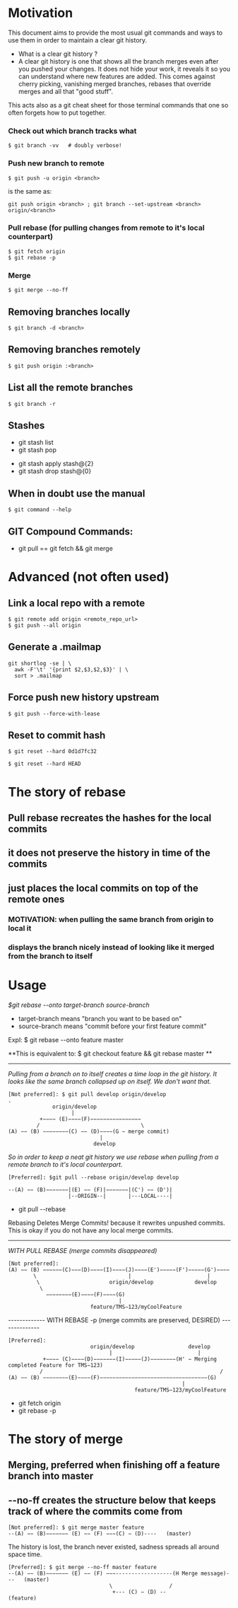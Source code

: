 # Motivation
This document aims to provide the most usual git commands and ways to use them in order to maintain a clear git history.

- What is a clear git history ?
- A clear git history is one that shows all the branch merges even after you pushed your changes. It does not hide your work, it reveals it so you can understand where new features are added.
This comes against cherry picking, vanishing merged branches, rebases that override merges and all that "good stuff".

This acts also as a git cheat sheet for those terminal commands that one so often forgets how to put together.

### Check out which branch tracks what
```terminal
$ git branch -vv   # doubly verbose!
```

### Push new branch to remote
```terminal
$ git push -u origin <branch>
```
is the same as:
```
git push origin <branch> ; git branch --set-upstream <branch> origin/<branch>
```

### Pull rebase (for pulling changes from remote to it's local counterpart)
```terminal
$ git fetch origin  
$ git rebase -p
```

### Merge
```terminal
$ git merge --no-ff
```

## Removing branches locally
```terminal
$ git branch -d <branch>
```

## Removing branches remotely
```terminal
$ git push origin :<branch>
```

## List all the remote branches
```terminal
$ git branch -r 				
```

## Stashes
+ git stash list
+ git stash pop
* git stash apply stash@{2}
* git stash drop stash@{0}

## When in doubt use the manual
```terminal
$ git command --help
```

## GIT Compound Commands:
* git pull == git fetch && git merge


# Advanced (not often used)

## Link a local repo with a remote

```terminal
$ git remote add origin <remote_repo_url>
$ git push --all origin
```

## Generate a .mailmap

```
git shortlog -se | \
  awk -F'\t' '{print $2,$3,$2,$3}' | \
  sort > .mailmap
```

## Force push new history upstream

```terminal
$ git push --force-with-lease
```

## Reset to commit hash

```terminal
$ git reset --hard 0d1d7fc32

$ git reset --hard HEAD
```


# The story of rebase
## Pull rebase recreates the hashes for the local commits
## it does not preserve the history in time of the commits
## just places the local commits on top of the remote ones
### MOTIVATION: when pulling the same branch from origin to local it
### displays the branch nicely instead of looking like it merged from the branch to itself

# Usage
*$git rebase --onto target-branch source-branch*

- target-branch means "branch you want to be based on"
- source-branch means "commit before your first feature commit"

Expl: $ git rebase --onto feature master

**This is equivalent to: $ git checkout feature && git rebase master **

---------------
*Pulling from a branch on to itself creates a time loop in the git history. It looks like the same branch collapsed up on itself. We don't want that.*
```terminal
[Not preferred]: $ git pull develop origin/develop
.
              origin/develop
                    |        
          +−−−− (E)−−−−(F)−−−−−−−−−−−−−−−−
         /                                \
(A) −− (B) −−−−−−−−(C) −− (D)−−−−(G − merge commit)  
                             |          
                           develop
```
*So in order to keep a neat git history we use rebase when pulling from a remote branch to it's local counterpart.*
```
[Preferred]: $git pull --rebase origin/develop develop

--(A) −− (B)−−−−−−−|(E) −− (F)|−−−−−−−|(C') −− (D')|
                   |--ORIGIN--|       |---LOCAL----|
```
* git pull --rebase

Rebasing Deletes Merge Commits! because it rewrites unpushed commits.
This is okay if you do not have any local merge commits.

-----------------------------------------------------
*WITH PULL REBASE (merge commits disappeared)*
```terminal
[Not preferred]:
(A) −− (B) −−−−−−(C)−−−(D)−−−−(I)−−−−(J)−−−−(E')−−−−−(F')−−−−−(G')−−−−  
        \                             |                        |         
         \                      origin/develop             develop
          \
            −−−−−−−−(E)−−−−(F)−−−−(G)
                                   |          
                          feature/TMS−123/myCoolFeature
```

------------- WITH REBASE -p (merge commits are preserved, DESIRED) --------------
```
[Preferred]:
                          origin/develop                 develop  
                                |                           |          
           +−−−− (C)−−−−(D)−−−−−−−(I)−−−−−(J)−−−−−−−−(H' − Merging completed Feature for TMS−123)
          /                                                        /      
(A) −− (B) −−−−−−−−(E)−−−−(F)−−−−−−−−−−−−−−−−−−−−−−−−−−−−−−−−−−(G)  
                                                       |          
                                        feature/TMS−123/myCoolFeature
```
* git fetch origin  
* git rebase -p

# The story of merge
## Merging, preferred when finishing off a feature branch into master
## --no-ff creates the structure below that keeps track of where the commits come from

``` 
[Not preferred]: $ git merge master feature
--(A) −− (B)−−−−−−− (E) −− (F) −−−(C) − (D)----   (master)
```
The history is lost, the branch never existed, sadness spreads all around space time.

``` 
[Preferred]: $ git merge --no-ff master feature                                         
--(A) −− (B)−−−−−−− (E) −− (F) −−−------------------(H Merge message)---   (master)
                                \                  /                      
                                 +--- (C) − (D) --                         (feature)  
```


